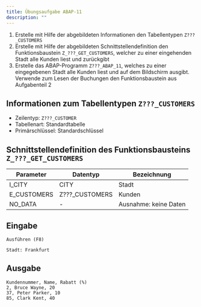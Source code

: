 ```yaml
---
title: Übungsaufgabe ABAP-11
description: ""
---
```


1. Erstelle mit Hilfe der abgebildeten Informationen den Tabellentypen `Z???_CUSTOMERS`
2. Erstelle mit Hilfe der abgebildeten Schnittstellendefinition den Funktionsbaustein `Z_???_GET_CUSTOMERS`, welcher zu einer eingehenden Stadt alle Kunden liest und zurückgibt
3. Erstelle das ABAP-Programm `Z???_ABAP_11`, welches zu einer eingegebenen Stadt alle Kunden liest und auf dem Bildschirm ausgibt. Verwende zum Lesen der Buchungen den Funktionsbaustein aus Aufgabenteil 2

## Informationen zum Tabellentypen `Z???_CUSTOMERS`
- Zeilentyp: `Z???_CUSTOMER`
- Tabellenart: Standardtabelle
- Primärschlüssel: Standardschlüssel

## Schnittstellendefinition des Funktionsbausteins `Z_???_GET_CUSTOMERS`
| Parameter   | Datentyp       | Bezeichnung           |
| ----------- | -------------- | --------------------- |
| I_CITY      | CITY           | Stadt                 |
| E_CUSTOMERS | Z???_CUSTOMERS | Kunden                |
| NO_DATA     | -              | Ausnahme: keine Daten |

## Eingabe
```
Ausführen (F8)

Stadt: Frankfurt
```

## Ausgabe
```
Kundennummer, Name, Rabatt (%)
2, Bruce Wayne, 20
37, Peter Parker, 10
85, Clark Kent, 40
```
